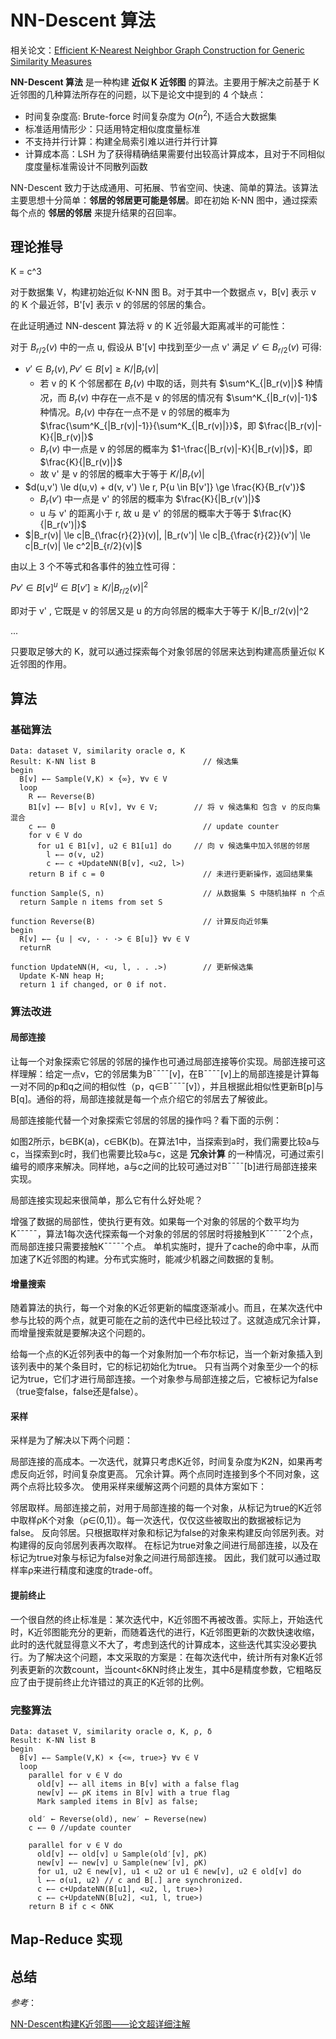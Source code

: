 # NN-Descent 算法

相关论文：[Efficient K-Nearest Neighbor Graph Construction for Generic Similarity Measures]()

**NN-Descent 算法** 是一种构建 **近似 K 近邻图** 的算法。主要用于解决之前基于 K 近邻图的几种算法所存在的问题，以下是论文中提到的 4 个缺点：

* 时间复杂度高: Brute-force 时间复杂度为 $O(n^2)$, 不适合大数据集
* 标准适用情形少：只适用特定相似度度量标准
* 不支持并行计算：构建全局索引难以进行并行计算
* 计算成本高：LSH 为了获得精确结果需要付出较高计算成本，且对于不同相似度度量标准需设计不同散列函数

NN-Descent 致力于达成通用、可拓展、节省空间、快速、简单的算法。该算法主要思想十分简单：**邻居的邻居更可能是邻居**。即在初始 K-NN 图中，通过探索每个点的 **邻居的邻居** 来提升结果的召回率。

## 理论推导

K = c^3

对于数据集 V，构建初始近似 K-NN 图 B。对于其中一个数据点 v，B[v] 表示 v 的 K 个最近邻，B'[v] 表示 v 的邻居的邻居的集合。

在此证明通过 NN-descent 算法将 v 的 K 近邻最大距离减半的可能性：

对于 $B_{r/2}(v)$ 中的一点 u, 假设从 B'[v] 中找到至少一点 v' 满足 $v' \in B_{r/2}(v)$ 可得:

* $v' \in B_r(v), P{v' \in B[v]} \ge K/|B_r(v)|$
  * 若 v 的 K 个邻居都在 $B_r(v)$ 中取的话，则共有 $\sum^K_{|B_r(v)|}$ 种情况，而 $B_r(v)$ 中存在一点不是 v 的邻居的情况有 $\sum^K_{|B_r(v)|-1}$ 种情况。$B_r(v)$ 中存在一点不是 v 的邻居的概率为 $\frac{\sum^K_{|B_r(v)|-1}}{\sum^K_{|B_r(v)|}}$，即 $\frac{|B_r(v)|-K}{|B_r(v)|}$
  * $B_r(v)$ 中一点是 v 的邻居的概率为 $1-\frac{|B_r(v)|-K}{|B_r(v)|}$，即 $\frac{K}{|B_r(v)|}$
  * 故 v' 是 v 的邻居的概率大于等于 $K/|B_r(v)|$
* $d(u,v') \le d(u,v) + d(v, v') \le r, P{u \in B[v']} \ge \frac{K}{B_r(v')}$
  * $B_r(v')$ 中一点是 v' 的邻居的概率为 $\frac{K}{|B_r(v')|}$
  * u 与 v' 的距离小于 r, 故 u 是 v' 的邻居的概率大于等于 $\frac{K}{|B_r(v')|}$
* $|B_r(v)| \le c|B_{\frac{r}{2}}(v)|, |B_r(v')| \le c|B_{\frac{r}{2}}(v')| \le c|B_r(v)| \le c^2|B_{r/2}(v)|$
  

由以上 3 个不等式和各事件的独立性可得：

$P{v' \in B[v] ^ u \in B[v']} \ge K/|B_{r/2}(v)|^2$

即对于 v' , 它既是 v 的邻居又是 u 的方向邻居的概率大于等于 K/|B_r/2(v)|^2

...

只要取足够大的 K，就可以通过探索每个对象邻居的邻居来达到构建高质量近似 K 近邻图的作用。

## 算法

### 基础算法

```
Data: dataset V, similarity oracle σ, K 
Result: K-NN list B                        // 候选集
begin 
  B[v] ←− Sample(V,K) × {∞}, ∀v ∈ V 
  loop 
    R ←− Reverse(B) 
    B1[v] ←− B[v] ∪ R[v], ∀v ∈ V;        // 将 v 候选集和 包含 v 的反向集混合
    c ←− 0                                 // update counter 
    for v ∈ V do 
      for u1 ∈ B1[v], u2 ∈ B1[u1] do     // 向 v 候选集中加入邻居的邻居
        l ←− σ(v, u2) 
        c ←− c +UpdateNN(B[v], <u2, l>)
    return B if c = 0                      // 未进行更新操作，返回结果集

function Sample(S, n)                      // 从数据集 S 中随机抽样 n 个点
  return Sample n items from set S

function Reverse(B)                        // 计算反向近邻集
begin 
  R[v] ←− {u | <v, · · ·> ∈ B[u]} ∀v ∈ V 
  returnR

function UpdateNN(H, <u, l, . . .>)        // 更新候选集
  Update K-NN heap H; 
  return 1 if changed, or 0 if not.
```

### 算法改进

#### 局部连接

让每一个对象探索它邻居的邻居的操作也可通过局部连接等价实现。局部连接可这样理解：给定一点v，它的邻居集为B¯¯¯¯[v]，在B¯¯¯¯[v]上的局部连接是计算每一对不同的p和q之间的相似性（p，q∈B¯¯¯¯[v]），并且根据此相似性更新B[p]与B[q]。通俗的将，局部连接就是每一个点介绍它的邻居去了解彼此。

局部连接能代替一个对象探索它邻居的邻居的操作吗？看下面的示例：

[]()

如图2所示，b∈BK(a)，c∈BK(b)。在算法1中，当探索到a时，我们需要比较a与c，当探索到c时，我们也需要比较a与c，这是 **冗余计算** 的一种情况，可通过索引编号的顺序来解决。同样地，a与c之间的比较可通过对B¯¯¯¯[b]进行局部连接来实现。

局部连接实现起来很简单，那么它有什么好处呢？

增强了数据的局部性，使执行更有效。如果每一个对象的邻居的个数平均为K¯¯¯¯¯，算法1每次迭代探索每一个对象的邻居的邻居时将接触到K¯¯¯¯¯2个点，而局部连接只需要接触K¯¯¯¯¯个点。
单机实施时，提升了cache的命中率，从而加速了K近邻图的构建。分布式实施时，能减少机器之间数据的复制。


#### 增量搜索

随着算法的执行，每一个对象的K近邻更新的幅度逐渐减小。而且，在某次迭代中参与比较的两个点，就更可能在之前的迭代中已经比较过了。这就造成冗余计算，而增量搜索就是要解决这个问题的。

给每一个点的K近邻列表中的每一个对象附加一个布尔标记，当一个新对象插入到该列表中的某个条目时，它的标记初始化为true。
只有当两个对象至少一个的标记为true，它们才进行局部连接。一个对象参与局部连接之后，它被标记为false（true变false，false还是false）。

#### 采样

采样是为了解决以下两个问题：

局部连接的高成本。一次迭代，就算只考虑K近邻，时间复杂度为K2N，如果再考虑反向近邻，时间复杂度更高。
冗余计算。两个点同时连接到多个不同对象，这两个点将比较多次。
使用采样来缓解这两个问题的具体方案如下：

邻居取样。局部连接之前，对用于局部连接的每一个对象，从标记为true的K近邻中取样ρK个对象（ρ∈(0,1]）。每一次迭代，仅仅这些被取出的数据被标记为false。
反向邻居。只根据取样对象和标记为false的对象来构建反向邻居列表。对构建得的反向邻居列表再次取样。
在标记为true对象之间进行局部连接，以及在标记为true对象与标记为false对象之间进行局部连接。
因此，我们就可以通过取样率ρ来进行精度和速度的trade-off。


#### 提前终止

一个很自然的终止标准是：某次迭代中，K近邻图不再被改善。实际上，开始迭代时，K近邻图能充分的更新，而随着迭代的进行，K近邻图更新的次数快速收缩，此时的迭代就显得意义不大了，考虑到迭代的计算成本，这些迭代其实没必要执行。为了解决这个问题，本文采取的方案是：在每次迭代中，统计所有对象K近邻列表更新的次数count，当count<δKN时终止发生，其中δ是精度参数，它粗略反应了由于提前终止允许错过的真正的K近邻的比例。

### 完整算法

```
Data: dataset V, similarity oracle σ, K, ρ, δ 
Result: K-NN list B 
begin 
  B[v] ←− Sample(V,K) × {<∞, true>} ∀v ∈ V 
  loop 
    parallel for v ∈ V do 
      old[v] ←− all items in B[v] with a false flag 
      new[v] ←− ρK items in B[v] with a true flag 
      Mark sampled items in B[v] as false;

    old′ ← Reverse(old), new′ ← Reverse(new) 
    c ←− 0 //update counter 
    
    parallel for v ∈ V do 
      old[v] ←− old[v] ∪ Sample(old′[v], ρK) 
      new[v] ←− new[v] ∪ Sample(new′[v], ρK) 
      for u1, u2 ∈ new[v], u1 < u2 or u1 ∈ new[v], u2 ∈ old[v] do 
      l ←− σ(u1, u2) // c and B[.] are synchronized.
      c ←− c+UpdateNN(B[u1], <u2, l, true>)
      c ←− c+UpdateNN(B[u2], <u1, l, true>)
    return B if c < δNK
```

## Map-Reduce 实现

## 总结



*参考*：

[NN-Descent构建K近邻图——论文超详细注解](https://blog.csdn.net/whenever5225/article/details/105598694)


